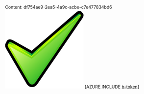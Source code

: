 Content: df754ae9-2ea5-4a9c-acbe-c7e477834bd6![image](595c5d30-18ef-44c6-8f76-de298dfadfdf.png)
[AZURE.INCLUDE [b-token](5d31da1e-fcbb-4c30-b1cc-8b3ee556a062.md)]
